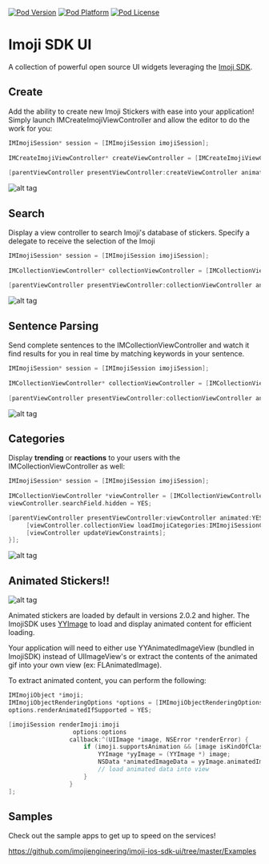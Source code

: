 [![Pod Version](http://img.shields.io/cocoapods/v/ImojiSDKUI.svg?style=flat)](http://cocoadocs.org/docsets/ImojiSDKUI/)
[![Pod Platform](http://img.shields.io/cocoapods/p/ImojiSDKUI.svg?style=flat)](http://cocoadocs.org/docsets/ImojiSDKUI/)
[![Pod License](http://img.shields.io/cocoapods/l/ImojiSDKUI.svg?style=flat)](https://github.com/imojiengineering/imoji-ios-sdk-ui/blob/master/LICENSE.md)

# Imoji SDK UI

A collection of powerful open source UI widgets leveraging the [Imoji SDK](https://github.com/imojiengineering/imoji-ios-sdk). 

## Create

Add the ability to create new Imoji Stickers with ease into your application! Simply launch IMCreateImojiViewController and allow the editor to do the work for you: 

```objective-c
IMImojiSession* session = [IMImojiSession imojiSession];
 
IMCreateImojiViewController* createViewController = [IMCreateImojiViewController controllerWithSourceImage:image session:session];
 
[parentViewController presentViewController:createViewController animated:YES completion:nil];
```

![alt tag](https://s3.amazonaws.com/imoji-external/imoji-create-ios.gif)

## Search

Display a view controller to search Imoji's database of stickers. Specify a delegate to receive the selection of the Imoji

```objective-c
IMImojiSession* session = [IMImojiSession imojiSession];
 
IMCollectionViewController* collectionViewController = [IMCollectionViewController collectionViewControllerWithSession:session];
 
[parentViewController presentViewController:collectionViewController animated:YES completion:nil];
```

![alt tag](https://s3.amazonaws.com/imoji-external/imoji-search.gif)

## Sentence Parsing

Send complete sentences to the IMCollectionViewController and watch it find results for you in real time by matching keywords in your sentence. 

```objective-c
IMImojiSession* session = [IMImojiSession imojiSession];
 
IMCollectionViewController* collectionViewController = [IMCollectionViewController collectionViewControllerWithSession:session];
 
[parentViewController presentViewController:collectionViewController animated:YES completion:nil];
```

![alt tag](https://s3.amazonaws.com/imoji-external/imoji-sentence-parser.gif)


## Categories

Display **trending** or **reactions** to your users with the IMCollectionViewController as well:


```objective-c
IMImojiSession* session = [IMImojiSession imojiSession];
 
IMCollectionViewController *viewController = [IMCollectionViewController collectionViewControllerWithSession:session];
viewController.searchField.hidden = YES;

[parentViewController presentViewController:viewController animated:YES completion:^{
     [viewController.collectionView loadImojiCategories:IMImojiSessionCategoryClassificationTrending];
     [viewController updateViewConstraints];
}];
```

![alt tag](https://s3.amazonaws.com/imoji-external/imoji-trending-ios.gif)


## Animated Stickers!!
![alt tag](https://compass.imoji.io/10e/10ee60f8-6c68-43f8-9e2c-fca6e2b285ed-thumb.gif)

Animated stickers are loaded by default in versions 2.0.2 and higher. The ImojiSDK uses [YYImage](https://github.com/ibireme/YYImage) to load and display animated content for efficient loading.

Your application will need to either use YYAnimatedImageView (bundled in ImojiSDK) instead of UIImageView's or extract the contents of the animated gif into your own view (ex: FLAnimatedImage). 

To extract animated content, you can perform the following:

```objective-c
IMImojiObject *imoji;
IMImojiObjectRenderingOptions *options = [IMImojiObjectRenderingOptions optionsWithRenderSize:IMImojiObjectRenderSizeThumbnail];
options.renderAnimatedIfSupported = YES;

[imojiSession renderImoji:imoji
                  options:options
                 callback:^(UIImage *image, NSError *renderError) {
                     if (imoji.supportsAnimation && [image isKindOfClass:[YYImage class]]) {
                         YYImage *yyImage = (YYImage *) image;
                         NSData *animatedImageData = yyImage.animatedImageData;
                         // load animated data into view
                     }
                 }
];

```

## Samples 

Check out the sample apps to get up to speed on the services!

https://github.com/imojiengineering/imoji-ios-sdk-ui/tree/master/Examples
